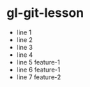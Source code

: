 
# gl-git-lesson
- line 1
- line 2
- line 3
- line 4
- line 5 feature-1
- line 6 feature-1
- line 7 feature-2

